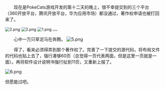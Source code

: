 &emsp;&emsp;现在是PokeCats游戏开发的第十二天的晚上，很不幸提交到的三个平台（360开放平台，腾讯开放平台，华为应用市场）都没通过，著作权申请也被打回来了。

<img src="https://i.loli.net/2018/02/03/5a7589a1b51fd.png" alt="2.png" title="2.png" style="zoom:90%"/>

<img src="https://i.loli.net/2018/02/03/5a758b9bcc0a6.png" alt="2.png" title="2.png" style="zoom:90%" />

<img src="https://i.loli.net/2018/02/03/5a7589a1a2a0b.png" alt="1.png" title="1.png" style="zoom:90%"/>

<img src="https://i.loli.net/2018/02/03/5a758a5226ed2.jpg" alt="4.jpg" title="4.jpg"  style="zoom:30%"/>

&emsp;&emsp;心中一万只草泥马在奔腾。
<img src="https://i.loli.net/2018/02/03/5a758b1867427.png" alt="5.png" title="5.png" />

&emsp;&emsp;得了，看来必须得弄到那个著作权了。完善了一下提交的源代码，将布局文件的代码也贴上去了，强行凑够60页（总觉得一页代表两面，但是这里一页就是一面）。再将软件设计说明书强行扯到11页，又重新上报了。

<img src="https://i.loli.net/2018/02/03/5a758cf26f245.png" alt="6.png" title="6.png" />

但愿能过吧。

